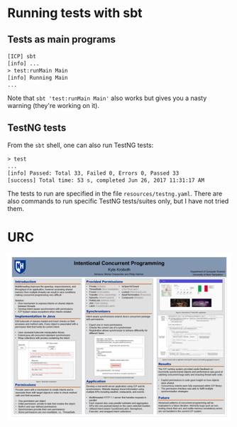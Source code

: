 # Running tests with sbt

## Tests as main programs

```
[ICP] sbt
[info] ...
> test:runMain Main
[info] Running Main 
...
```

Note that `sbt 'test:runMain Main'` also works but gives you a nasty warning (they're working on it).

## TestNG tests

From the `sbt` shell, one can also run TestNG tests:

```
> test
...
[info] Passed: Total 33, Failed 0, Errors 0, Passed 33
[success] Total time: 53 s, completed Jun 26, 2017 11:31:17 AM
```

The tests to run are specified in the file `resources/testng.yaml`.  There are also commands to run specific TestNG tests/suites only, but I have not tried them.

# URC
<img src="poster.png" />
